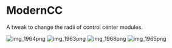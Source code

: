# ModernCC
A tweak to change the radii of control center modules. 

![img_1964png](https://user-images.githubusercontent.com/40959576/66708674-295ad380-ed22-11e9-82dc-a5fe0930d873.jpg)
![img_1963png](https://user-images.githubusercontent.com/40959576/66708675-295ad380-ed22-11e9-9918-cb9ddd70280f.jpg)
![img_1968png](https://user-images.githubusercontent.com/40959576/66708676-295ad380-ed22-11e9-8152-c8e6e7e594c2.jpg)
![img_1965png](https://user-images.githubusercontent.com/40959576/66708677-29f36a00-ed22-11e9-8715-7ec3b14d0066.jpg)
